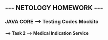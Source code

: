 ## --- NETOLOGY HOMEWORK ---
### JAVA CORE --> Testing Codes Mockito

#### --> Task 2 --> Medical Indication Service

